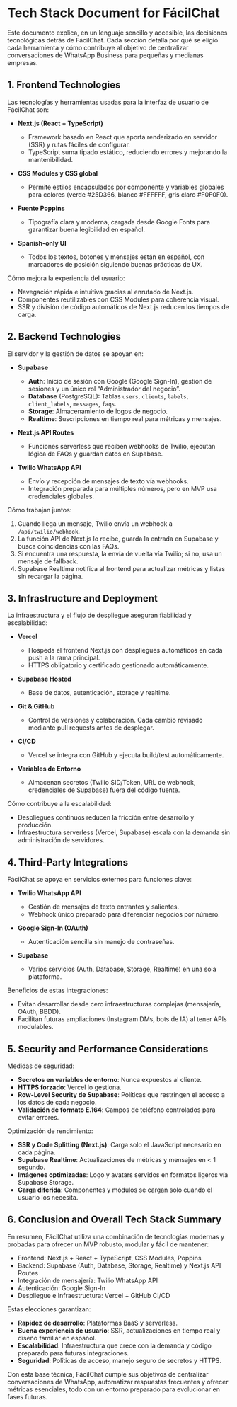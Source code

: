 # Tech Stack Document for FácilChat

Este documento explica, en un lenguaje sencillo y accesible, las decisiones tecnológicas detrás de FácilChat. Cada sección detalla por qué se eligió cada herramienta y cómo contribuye al objetivo de centralizar conversaciones de WhatsApp Business para pequeñas y medianas empresas.

## 1. Frontend Technologies

Las tecnologías y herramientas usadas para la interfaz de usuario de FácilChat son:

*   **Next.js (React + TypeScript)**

    *   Framework basado en React que aporta renderizado en servidor (SSR) y rutas fáciles de configurar.
    *   TypeScript suma tipado estático, reduciendo errores y mejorando la mantenibilidad.

*   **CSS Modules y CSS global**

    *   Permite estilos encapsulados por componente y variables globales para colores (verde #25D366, blanco #FFFFFF, gris claro #F0F0F0).

*   **Fuente Poppins**

    *   Tipografía clara y moderna, cargada desde Google Fonts para garantizar buena legibilidad en español.

*   **Spanish-only UI**

    *   Todos los textos, botones y mensajes están en español, con marcadores de posición siguiendo buenas prácticas de UX.

Cómo mejora la experiencia del usuario:

*   Navegación rápida e intuitiva gracias al enrutado de Next.js.
*   Componentes reutilizables con CSS Modules para coherencia visual.
*   SSR y división de código automáticos de Next.js reducen los tiempos de carga.

## 2. Backend Technologies

El servidor y la gestión de datos se apoyan en:

*   **Supabase**

    *   **Auth**: Inicio de sesión con Google (Google Sign-In), gestión de sesiones y un único rol “Administrador del negocio”.
    *   **Database** (PostgreSQL): Tablas `users`, `clients`, `labels`, `client_labels`, `messages`, `faqs`.
    *   **Storage**: Almacenamiento de logos de negocio.
    *   **Realtime**: Suscripciones en tiempo real para métricas y mensajes.

*   **Next.js API Routes**

    *   Funciones serverless que reciben webhooks de Twilio, ejecutan lógica de FAQs y guardan datos en Supabase.

*   **Twilio WhatsApp API**

    *   Envío y recepción de mensajes de texto vía webhooks.
    *   Integración preparada para múltiples números, pero en MVP usa credenciales globales.

Cómo trabajan juntos:

1.  Cuando llega un mensaje, Twilio envía un webhook a `/api/twilio/webhook`.
2.  La función API de Next.js lo recibe, guarda la entrada en Supabase y busca coincidencias con las FAQs.
3.  Si encuentra una respuesta, la envía de vuelta vía Twilio; si no, usa un mensaje de fallback.
4.  Supabase Realtime notifica al frontend para actualizar métricas y listas sin recargar la página.

## 3. Infrastructure and Deployment

La infraestructura y el flujo de despliegue aseguran fiabilidad y escalabilidad:

*   **Vercel**

    *   Hospeda el frontend Next.js con despliegues automáticos en cada push a la rama principal.
    *   HTTPS obligatorio y certificado gestionado automáticamente.

*   **Supabase Hosted**

    *   Base de datos, autenticación, storage y realtime.

*   **Git & GitHub**

    *   Control de versiones y colaboración. Cada cambio revisado mediante pull requests antes de desplegar.

*   **CI/CD**

    *   Vercel se integra con GitHub y ejecuta build/test automáticamente.

*   **Variables de Entorno**

    *   Almacenan secretos (Twilio SID/Token, URL de webhook, credenciales de Supabase) fuera del código fuente.

Cómo contribuye a la escalabilidad:

*   Despliegues continuos reducen la fricción entre desarrollo y producción.
*   Infraestructura serverless (Vercel, Supabase) escala con la demanda sin administración de servidores.

## 4. Third-Party Integrations

FácilChat se apoya en servicios externos para funciones clave:

*   **Twilio WhatsApp API**

    *   Gestión de mensajes de texto entrantes y salientes.
    *   Webhook único preparado para diferenciar negocios por número.

*   **Google Sign-In (OAuth)**

    *   Autenticación sencilla sin manejo de contraseñas.

*   **Supabase**

    *   Varios servicios (Auth, Database, Storage, Realtime) en una sola plataforma.

Beneficios de estas integraciones:

*   Evitan desarrollar desde cero infraestructuras complejas (mensajería, OAuth, BBDD).
*   Facilitan futuras ampliaciones (Instagram DMs, bots de IA) al tener APIs modulables.

## 5. Security and Performance Considerations

Medidas de seguridad:

*   **Secretos en variables de entorno**: Nunca expuestos al cliente.
*   **HTTPS forzado**: Vercel lo gestiona.
*   **Row-Level Security de Supabase**: Políticas que restringen el acceso a los datos de cada negocio.
*   **Validación de formato E.164**: Campos de teléfono controlados para evitar errores.

Optimización de rendimiento:

*   **SSR y Code Splitting (Next.js)**: Carga solo el JavaScript necesario en cada página.
*   **Supabase Realtime**: Actualizaciones de métricas y mensajes en < 1 segundo.
*   **Imágenes optimizadas**: Logo y avatars servidos en formatos ligeros vía Supabase Storage.
*   **Carga diferida**: Componentes y módulos se cargan solo cuando el usuario los necesita.

## 6. Conclusion and Overall Tech Stack Summary

En resumen, FácilChat utiliza una combinación de tecnologías modernas y probadas para ofrecer un MVP robusto, modular y fácil de mantener:

*   Frontend: Next.js + React + TypeScript, CSS Modules, Poppins
*   Backend: Supabase (Auth, Database, Storage, Realtime) y Next.js API Routes
*   Integración de mensajería: Twilio WhatsApp API
*   Autenticación: Google Sign-In
*   Despliegue e Infraestructura: Vercel + GitHub CI/CD

Estas elecciones garantizan:

*   **Rapidez de desarrollo**: Plataformas BaaS y serverless.
*   **Buena experiencia de usuario**: SSR, actualizaciones en tiempo real y diseño familiar en español.
*   **Escalabilidad**: Infraestructura que crece con la demanda y código preparado para futuras integraciones.
*   **Seguridad**: Políticas de acceso, manejo seguro de secretos y HTTPS.

Con esta base técnica, FácilChat cumple sus objetivos de centralizar conversaciones de WhatsApp, automatizar respuestas frecuentes y ofrecer métricas esenciales, todo con un entorno preparado para evolucionar en fases futuras.

